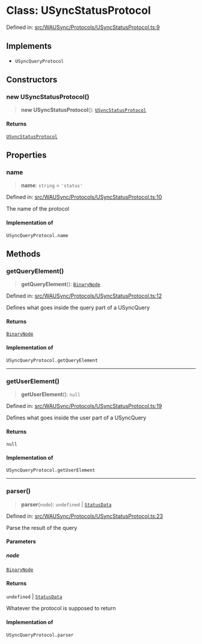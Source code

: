 # Class: USyncStatusProtocol

Defined in: [src/WAUSync/Protocols/USyncStatusProtocol.ts:9](https://github.com/Fokusdotid/Baileys/blob/eb819228f591f9a29a091aefc3a8c91a38d77089/src/WAUSync/Protocols/USyncStatusProtocol.ts#L9)

## Implements

- `USyncQueryProtocol`

## Constructors

### new USyncStatusProtocol()

> **new USyncStatusProtocol**(): [`USyncStatusProtocol`](USyncStatusProtocol.md)

#### Returns

[`USyncStatusProtocol`](USyncStatusProtocol.md)

## Properties

### name

> **name**: `string` = `'status'`

Defined in: [src/WAUSync/Protocols/USyncStatusProtocol.ts:10](https://github.com/Fokusdotid/Baileys/blob/eb819228f591f9a29a091aefc3a8c91a38d77089/src/WAUSync/Protocols/USyncStatusProtocol.ts#L10)

The name of the protocol

#### Implementation of

`USyncQueryProtocol.name`

## Methods

### getQueryElement()

> **getQueryElement**(): [`BinaryNode`](../type-aliases/BinaryNode.md)

Defined in: [src/WAUSync/Protocols/USyncStatusProtocol.ts:12](https://github.com/Fokusdotid/Baileys/blob/eb819228f591f9a29a091aefc3a8c91a38d77089/src/WAUSync/Protocols/USyncStatusProtocol.ts#L12)

Defines what goes inside the query part of a USyncQuery

#### Returns

[`BinaryNode`](../type-aliases/BinaryNode.md)

#### Implementation of

`USyncQueryProtocol.getQueryElement`

***

### getUserElement()

> **getUserElement**(): `null`

Defined in: [src/WAUSync/Protocols/USyncStatusProtocol.ts:19](https://github.com/Fokusdotid/Baileys/blob/eb819228f591f9a29a091aefc3a8c91a38d77089/src/WAUSync/Protocols/USyncStatusProtocol.ts#L19)

Defines what goes inside the user part of a USyncQuery

#### Returns

`null`

#### Implementation of

`USyncQueryProtocol.getUserElement`

***

### parser()

> **parser**(`node`): `undefined` \| [`StatusData`](../type-aliases/StatusData.md)

Defined in: [src/WAUSync/Protocols/USyncStatusProtocol.ts:23](https://github.com/Fokusdotid/Baileys/blob/eb819228f591f9a29a091aefc3a8c91a38d77089/src/WAUSync/Protocols/USyncStatusProtocol.ts#L23)

Parse the result of the query

#### Parameters

##### node

[`BinaryNode`](../type-aliases/BinaryNode.md)

#### Returns

`undefined` \| [`StatusData`](../type-aliases/StatusData.md)

Whatever the protocol is supposed to return

#### Implementation of

`USyncQueryProtocol.parser`
